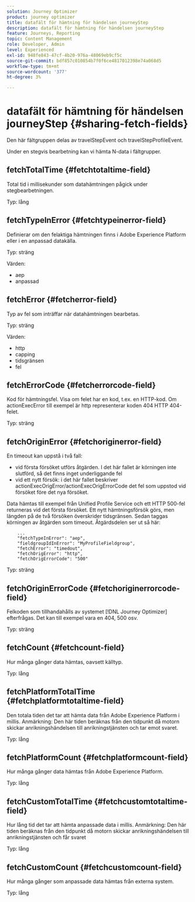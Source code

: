 ```yaml
---
solution: Journey Optimizer
product: journey optimizer
title: datafält för hämtning för händelsen journeyStep
description: datafält för hämtning för händelsen journeyStep
feature: Journeys, Reporting
topic: Content Management
role: Developer, Admin
level: Experienced
exl-id: 948fe843-47cf-4b20-976a-48069eb9cf5c
source-git-commit: bdf857c010854b7f0f6ce4817012398e74a068d5
workflow-type: tm+mt
source-wordcount: '377'
ht-degree: 3%

---
```


# datafält för hämtning för händelsen journeyStep {#sharing-fetch-fields}

Den här fältgruppen delas av travelStepEvent och travelStepProfileEvent.

Under en stegvis bearbetning kan vi hämta N-data i fältgrupper.

## fetchTotalTime {#fetchtotaltime-field}

Total tid i millisekunder som datahämtningen pågick under stegbearbetningen.

Typ: lång

## fetchTypeInError {#fetchtypeinerror-field}

Definierar om den felaktiga hämtningen finns i Adobe Experience Platform eller i en anpassad datakälla.

Typ: sträng

Värden:

* aep
* anpassad

## fetchError {#fetcherror-field}

Typ av fel som inträffar när datahämtningen bearbetas.

Typ: sträng

Värden:

* http
* capping
* tidsgränsen
* fel

## fetchErrorCode {#fetcherrorcode-field}

Kod för hämtningsfel. Visa om felet har en kod, t.ex. en HTTP-kod. Om actionExecError till exempel är http representerar koden 404 HTTP 404-felet.

Typ: sträng

## fetchOriginError {#fetchoriginerror-field}

En timeout kan uppstå i två fall:

* vid första försöket utförs åtgärden. I det här fallet är körningen inte slutförd, så det finns inget underliggande fel
* vid ett nytt försök: i det här fallet beskriver actionExecOrigError/actionExecOrigErrorCode det fel som uppstod vid försöket före det nya försöket.

Data hämtas till exempel från Unified Profile Service och ett HTTP 500-fel returneras vid det första försöket. Ett nytt hämtningsförsök görs, men längden på de två försöken överskrider tidsgränsen. Sedan taggas körningen av åtgärden som timeout. Åtgärdsdelen ser ut så här:

```
    ...
    "fetchTypeInError": "aep",
    "fieldgroupIdInError": "MyProfileFieldgroup",
    "fetchError": "timedout",
    "fetchOrigError": "http",
    "fetchOrigErrorCode": "500"
```

Typ: sträng

## fetchOriginErrorCode {#fetchoriginerrorcode-field}

Felkoden som tillhandahålls av systemet [!DNL Journey Optimizer] efterfrågas. Det kan till exempel vara en 404, 500 osv.

Typ: sträng

## fetchCount {#fetchcount-field}

Hur många gånger data hämtas, oavsett källtyp.

Typ: lång

## fetchPlatformTotalTime {#fetchplatformtotaltime-field}

Den totala tiden det tar att hämta data från Adobe Experience Platform i millis. Anmärkning: Den här tiden beräknas från den tidpunkt då motorn skickar anrikningshändelsen till anrikningstjänsten och tar emot svaret.

Typ: lång

## fetchPlatformCount {#fetchplatformcount-field}

Hur många gånger data hämtas från Adobe Experience Platform.

Typ: lång

## fetchCustomTotalTime {#fetchcustomtotaltime-field}

Hur lång tid det tar att hämta anpassade data i millis. Anmärkning: Den här tiden beräknas från den tidpunkt då motorn skickar anrikningshändelsen till anrikningstjänsten och får svaret

Typ: lång

## fetchCustomCount {#fetchcustomcount-field}

Hur många gånger som anpassade data hämtas från externa system.

Typ: lång
